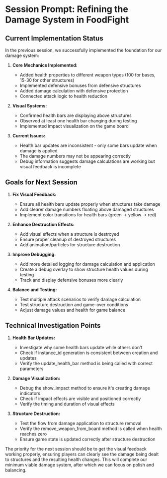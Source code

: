 # Session Prompt: Refining the Damage System in FoodFight

## Current Implementation Status
In the previous session, we successfully implemented the foundation for our damage system:

1. **Core Mechanics Implemented:**
   - Added health properties to different weapon types (100 for bases, 15-30 for other structures)
   - Implemented defensive bonuses from defensive structures
   - Added damage calculation with defensive protection
   - Connected attack logic to health reduction

2. **Visual Systems:**
   - Confirmed health bars are displaying above structures
   - Observed at least one health bar changing during testing
   - Implemented impact visualization on the game board

3. **Current Issues:**
   - Health bar updates are inconsistent - only some bars update when damage is applied
   - The damage numbers may not be appearing correctly
   - Debug information suggests damage calculations are working but visual feedback is incomplete

## Goals for Next Session

1. **Fix Visual Feedback:**
   - Ensure all health bars update properly when structures take damage
   - Add clearer damage numbers floating above damaged structures
   - Implement color transitions for health bars (green → yellow → red)

2. **Enhance Destruction Effects:**
   - Add visual effects when a structure is destroyed
   - Ensure proper cleanup of destroyed structures
   - Add animation/particles for structure destruction

3. **Improve Debugging:**
   - Add more detailed logging for damage calculation and application
   - Create a debug overlay to show structure health values during testing
   - Track and display defensive bonuses more clearly

4. **Balance and Testing:**
   - Test multiple attack scenarios to verify damage calculation
   - Test structure destruction and game-over conditions
   - Adjust damage values and health for game balance

## Technical Investigation Points

1. **Health Bar Updates:**
   - Investigate why some health bars update while others don't
   - Check if instance_id generation is consistent between creation and updates
   - Verify the update_health_bar method is being called with correct parameters

2. **Damage Visualization:**
   - Debug the show_impact method to ensure it's creating damage indicators
   - Check if impact effects are visible and positioned correctly
   - Verify the timing and duration of visual effects

3. **Structure Destruction:**
   - Test the flow from damage application to structure removal
   - Verify the remove_weapon_from_board method is called when health reaches zero
   - Ensure game state is updated correctly after structure destruction

The priority for the next session should be to get the visual feedback working properly, ensuring players can clearly see the damage being dealt to structures and the resulting health changes. This will complete our minimum viable damage system, after which we can focus on polish and balancing.
